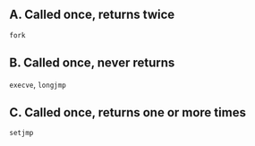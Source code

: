 ## A. Called once, returns twice
`fork`

## B. Called once, never returns
`execve`, `longjmp`

## C. Called once, returns one or more times 
`setjmp`
